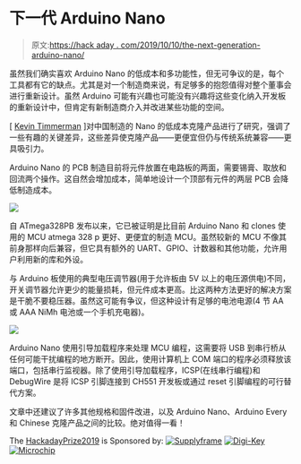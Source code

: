 # 下一代 Arduino Nano

> 原文:[https://hack aday . com/2019/10/10/the-next-generation-arduino-nano/](https://hackaday.com/2019/10/10/the-next-generation-arduino-nano/)

虽然我们确实喜欢 Arduino Nano 的低成本和多功能性，但无可争议的是，每个工具都有它的缺点。尤其是对一个制造商来说，有足够多的抱怨值得对整个董事会进行重新设计。虽然 Arduino 可能有兴趣也可能没有兴趣将这些变化纳入开发板的重新设计中，但肯定有新制造商介入并改进某些功能的空间。

[ [Kevin Timmerman](https://hackaday.io/oPossum) ]对中国制造的 Nano 的低成本克隆产品进行了研究，强调了一些有趣的关键差异，这些差异使克隆产品——更便宜但仍与传统系统兼容——更具吸引力。

Arduino Nano 的 PCB 制造目前将元件放置在电路板的两面，需要锡膏、取放和回流两个操作。这自然会增加成本，简单地设计一个顶部有元件的两层 PCB 会降低制造成本。

![](../Images/65e567794383dbf9269ce96670be2abe.png)

自 ATmega328PB 发布以来，它已被证明是比目前 Arduino Nano 和 clones 使用的 MCU atmega 328 p 更好、更便宜的制造 MCU。虽然较新的 MCU 不像其前身那样向后兼容，但它具有额外的 UART、GPIO、计数器和其他功能，允许用户利用新的库和外设。

与 Arduino 板使用的典型电压调节器(用于允许板由 5V 以上的电压源供电)不同，开关调节器允许更少的能量损耗，但元件成本更高。比这两种方法更好的解决方案是干脆不要稳压器。虽然这可能有争议，但这种设计有足够的电池电源(4 节 AA 或 AAA NiMh 电池或一个手机充电器)。

![](../Images/9913491196c7af58f52ad522a0acab71.png)

Arduino Nano 使用引导加载程序来处理 MCU 编程，这需要将 USB 到串行桥从任何可能干扰编程的地方断开。因此，使用计算机上 COM 端口的程序必须释放该端口，包括串行监视器。除了使用引导加载程序，ICSP(在线串行编程)和 DebugWire 是将 ICSP 引脚连接到 CH551 开发板或通过 reset 引脚编程的可行替代方案。

文章中还建议了许多其他规格和固件改进，以及 Arduino Nano、Arduino Every 和 Chinese 克隆产品之间的比较。绝对值得一看！

The [HackadayPrize2019](https://prize.supplyframe.com) is Sponsored by: [![Supplyframe](../Images/79a7db035b8a2b6c2b7b0895c45b7de8.png)](https://supplyframe.com/)  [![Digi-Key](../Images/ba094a14c430ab81591a2abdc54a5363.png)](https://hackaday.io/digikey)  [![Microchip](../Images/5023ef0b7ff1aee311cba9b54a3ac9fe.png)](https://hackaday.io/microchip)
